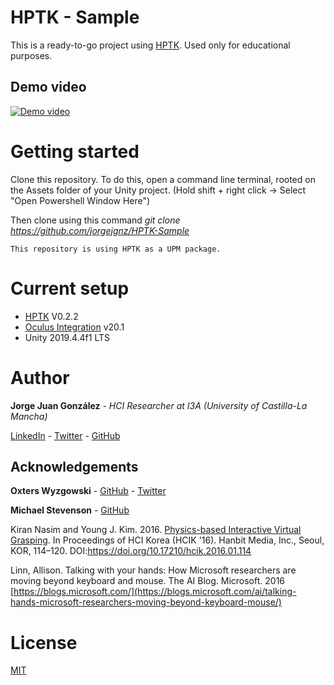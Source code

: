 # HPTK - Sample
This is a ready-to-go project using [HPTK](https://github.com/jorgejgnz/HPTK). Used only for educational purposes.

## Demo video
[![Demo video](https://github.com/jorgejgnz/HPTK/blob/372787a8d8eaf2f8df1a7cd0f42c0082bf51884c/Media/hptk.gif?raw=true)](https://twitter.com/jorgejgnz/status/1285514990619942912)

# Getting started
Clone this repository. To do this, open a command line terminal, rooted on the Assets folder of your Unity project. 
(Hold shift + right click -> Select "Open Powershell Window Here")

Then clone using this command *git clone https://github.com/jorgejgnz/HPTK-Sample*

    This repository is using HPTK as a UPM package.

# Current setup
- [HPTK](https://github.com/jorgejgnz/HPTK) V0.2.2
- [Oculus Integration](https://assetstore.unity.com/packages/tools/integration/oculus-integration-82022) v20.1
- Unity 2019.4.4f1 LTS

# Author
**Jorge Juan González** - *HCI Researcher at I3A (University of Castilla-La Mancha)*

[LinkedIn](https://www.linkedin.com/in/jorgejgnz/) - [Twitter](https://twitter.com/jorgejgnz) - [GitHub](https://github.com/jorgejgnz)

## Acknowledgements

**Oxters Wyzgowski** - [GitHub](https://github.com/oxters168) - [Twitter](https://twitter.com/OxGamesCo)

**Michael Stevenson** - [GitHub](https://github.com/mstevenson)

Kiran Nasim and Young J. Kim. 2016. [Physics-based Interactive Virtual Grasping](https://dl.acm.org/doi/10.17210/hcik.2016.01.114). In Proceedings of HCI Korea (HCIK '16). Hanbit Media, Inc., Seoul, KOR, 114–120. DOI:https://doi.org/10.17210/hcik.2016.01.114

Linn, Allison. Talking with your hands: How Microsoft researchers are moving beyond keyboard and mouse. The AI Blog. Microsoft. 2016
[https://blogs.microsoft.com/](https://blogs.microsoft.com/ai/talking-hands-microsoft-researchers-moving-beyond-keyboard-mouse/)

# License
[MIT](./LICENSE.md)
